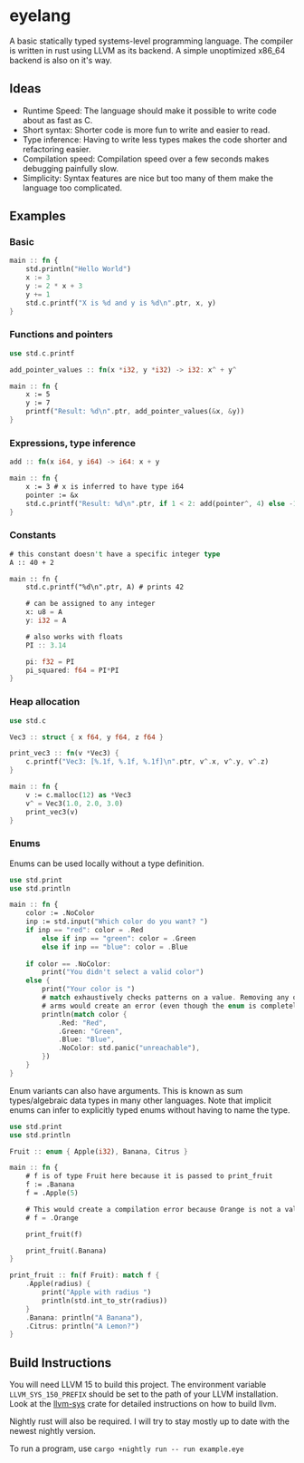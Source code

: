 # eyelang

A basic statically typed systems-level programming language.
The compiler is written in rust using LLVM as its backend.
A simple unoptimized x86_64 backend is also on it's way.

## Ideas
- Runtime Speed: The language should make it possible to write code about as fast as C.
- Short syntax: Shorter code is more fun to write and easier to read.
- Type inference: Having to write less types makes the code shorter and refactoring easier.
- Compilation speed: Compilation speed over a few seconds makes debugging painfully slow.
- Simplicity: Syntax features are nice but too many of them make the language too complicated.

## Examples

### Basic
```rust
main :: fn {
    std.println("Hello World")
    x := 3
    y := 2 * x + 3
    y += 1
    std.c.printf("X is %d and y is %d\n".ptr, x, y)
}
```

### Functions and pointers
```rust
use std.c.printf

add_pointer_values :: fn(x *i32, y *i32) -> i32: x^ + y^

main :: fn {
    x := 5
    y := 7
    printf("Result: %d\n".ptr, add_pointer_values(&x, &y))
}
```

### Expressions, type inference
```rust
add :: fn(x i64, y i64) -> i64: x + y

main :: fn {
    x := 3 # x is inferred to have type i64
    pointer := &x
    std.c.printf("Result: %d\n".ptr, if 1 < 2: add(pointer^, 4) else -1)
}
```
### Constants
```rust
# this constant doesn't have a specific integer type
A :: 40 + 2

main :: fn {
    std.c.printf("%d\n".ptr, A) # prints 42

    # can be assigned to any integer
    x: u8 = A
    y: i32 = A

    # also works with floats
    PI :: 3.14

    pi: f32 = PI
    pi_squared: f64 = PI*PI
}
```
### Heap allocation
```rust
use std.c

Vec3 :: struct { x f64, y f64, z f64 }

print_vec3 :: fn(v *Vec3) {
    c.printf("Vec3: [%.1f, %.1f, %.1f]\n".ptr, v^.x, v^.y, v^.z)
}

main :: fn {
    v := c.malloc(12) as *Vec3
    v^ = Vec3(1.0, 2.0, 3.0)
    print_vec3(v)
}
```

### Enums
Enums can be used locally without a type definition.
```rust
use std.print
use std.println

main :: fn {
    color := .NoColor
    inp := std.input("Which color do you want? ")
    if inp == "red": color = .Red
        else if inp == "green": color = .Green
        else if inp == "blue": color = .Blue
    
    if color == .NoColor:
        print("You didn't select a valid color")
    else {
        print("Your color is ")
        # match exhaustively checks patterns on a value. Removing any of the
        # arms would create an error (even though the enum is completely inferred!)
        println(match color {
            .Red: "Red",
            .Green: "Green",
            .Blue: "Blue",
            .NoColor: std.panic("unreachable"),
        })
    }
}
```
Enum variants can also have arguments. This is known as sum types/algebraic data types in many other languages.
Note that implicit enums can infer to explicitly typed enums without having to name the type.
```rust
use std.print
use std.println

Fruit :: enum { Apple(i32), Banana, Citrus }

main :: fn {
    # f is of type Fruit here because it is passed to print_fruit
    f := .Banana
    f = .Apple(5)

    # This would create a compilation error because Orange is not a valid variant of Fruit
    # f = .Orange

    print_fruit(f)

    print_fruit(.Banana)
}

print_fruit :: fn(f Fruit): match f {
    .Apple(radius) {
        print("Apple with radius ")
        println(std.int_to_str(radius))
    }
    .Banana: println("A Banana"),
    .Citrus: println("A Lemon?")
}
```

## Build Instructions

You will need LLVM 15 to build this project. The environment variable `LLVM_SYS_150_PREFIX` should be set to the path of your LLVM installation. Look at the [llvm-sys](https://crates.io/crates/llvm-sys) crate
for detailed instructions on how to build llvm.

Nightly rust will also be required. I will try to stay mostly up to date with the newest nightly version.

To run a program, use `cargo +nightly run -- run example.eye`
